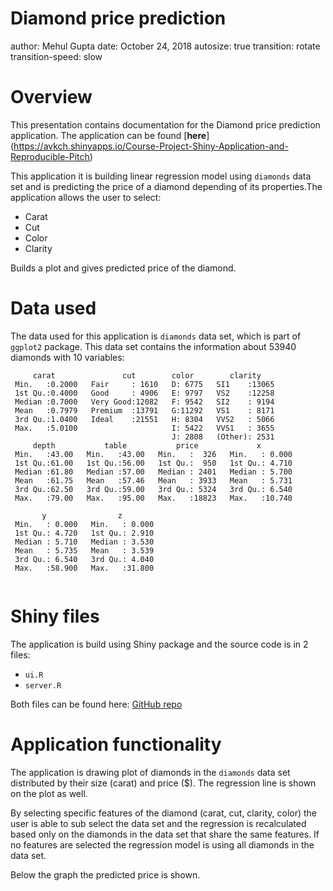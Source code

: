 <style type="text/css">

.reveal pre code {
  display: block; padding: 0.3em;
  font-size: 1em;
  
</style>


Diamond price prediction
========================================================
author: Mehul Gupta
date: October 24, 2018
autosize: true
transition: rotate
transition-speed: slow

Overview
========================================================
This presentation contains documentation for the Diamond price prediction application. The application can be found [**here**] (https://avkch.shinyapps.io/Course-Project-Shiny-Application-and-Reproducible-Pitch)

This application it is building linear regression model using `diamonds` data set and is predicting the price of a diamond depending of its properties.The application allows the user to select:
- Carat
- Cut
- Color
- Clarity

Builds a plot and gives predicted price of the diamond.

Data used
========================================================

The data used for this application is `diamonds` data set, which is part of `ggplot2` package.
This data set contains the information about 53940 diamonds with 10 variables:



```
     carat               cut        color        clarity     
 Min.   :0.2000   Fair     : 1610   D: 6775   SI1    :13065  
 1st Qu.:0.4000   Good     : 4906   E: 9797   VS2    :12258  
 Median :0.7000   Very Good:12082   F: 9542   SI2    : 9194  
 Mean   :0.7979   Premium  :13791   G:11292   VS1    : 8171  
 3rd Qu.:1.0400   Ideal    :21551   H: 8304   VVS2   : 5066  
 Max.   :5.0100                     I: 5422   VVS1   : 3655  
                                    J: 2808   (Other): 2531  
     depth           table           price             x         
 Min.   :43.00   Min.   :43.00   Min.   :  326   Min.   : 0.000  
 1st Qu.:61.00   1st Qu.:56.00   1st Qu.:  950   1st Qu.: 4.710  
 Median :61.80   Median :57.00   Median : 2401   Median : 5.700  
 Mean   :61.75   Mean   :57.46   Mean   : 3933   Mean   : 5.731  
 3rd Qu.:62.50   3rd Qu.:59.00   3rd Qu.: 5324   3rd Qu.: 6.540  
 Max.   :79.00   Max.   :95.00   Max.   :18823   Max.   :10.740  
                                                                 
       y                z         
 Min.   : 0.000   Min.   : 0.000  
 1st Qu.: 4.720   1st Qu.: 2.910  
 Median : 5.710   Median : 3.530  
 Mean   : 5.735   Mean   : 3.539  
 3rd Qu.: 6.540   3rd Qu.: 4.040  
 Max.   :58.900   Max.   :31.800  
                                  
```

Shiny files
========================================================

The application is build using Shiny package and the source code is in 2 files:
- `ui.R`
- `server.R`

Both files can be found here: [GitHub repo](https://github.com/therealssj/Shiny-Application-and-Reproducible-Pitch-Coursera)

Application functionality
========================================================

The application is drawing plot of diamonds in the `diamonds` data set distributed by their size (carat) and price ($). The regression line is shown on the plot as well. 

By selecting specific features of the diamond (carat, cut, clarity, color) the user is able to sub select the data set and the regression is recalculated based only on the diamonds in the data set that share the same features. If no features are selected the regression model is using all diamonds in the data set.

Below the graph the predicted price is shown.

